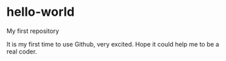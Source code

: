 # hello-world
My first repository

It is my first time to use Github, very excited. Hope it could help me to be a real coder.
